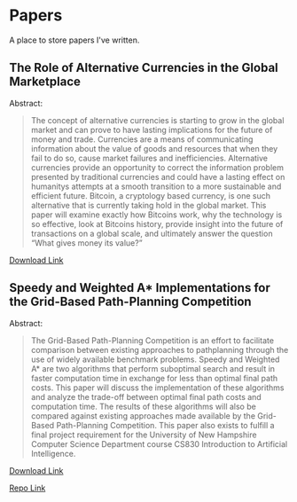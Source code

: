 # Papers
A place to store papers I've written.

## The Role of Alternative Currencies in the Global Marketplace
Abstract:
>The concept of alternative currencies is starting to grow in the global market and can prove
to have lasting implications for the future of money and trade. Currencies are a means of
communicating information about the value of goods and resources that when they fail to do so,
cause market failures and inefficiencies. Alternative currencies provide an opportunity to correct
the information problem presented by traditional currencies and could have a lasting effect on
humanitys attempts at a smooth transition to a more sustainable and efficient future. Bitcoin,
a cryptology based currency, is one such alternative that is currently taking hold in the global
market. This paper will examine exactly how Bitcoins work, why the technology is so effective,
look at Bitcoins history, provide insight into the future of transactions on a global scale, and
ultimately answer the question “What gives money its value?”

[Download Link](https://www.maxrenke.com/bitcoin_research.pdf)

## Speedy and Weighted A* Implementations for the Grid-Based Path-Planning Competition
Abstract:
> The Grid-Based Path-Planning Competition is an effort to
facilitate comparison between existing approaches to pathplanning through the use of widely available benchmark
problems. Speedy and Weighted A* are two algorithms that
perform suboptimal search and result in faster computation
time in exchange for less than optimal final path costs. This
paper will discuss the implementation of these algorithms and
analyze the trade-off between optimal final path costs and
computation time. The results of these algorithms will also
be compared against existing approaches made available by
the Grid-Based Path-Planning Competition. This paper also
exists to fulfill a final project requirement for the University of New Hampshire Computer Science Department course
CS830 Introduction to Artificial Intelligence.

[Download Link](https://www.maxrenke.com/gppc_2015_maxwell_renke.pdf)

[Repo Link](https://github.com/maxrenke/gppc-2015-submission)
